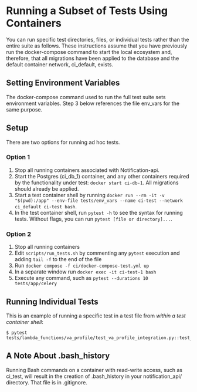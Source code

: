 # Running a Subset of Tests Using Containers

You can run specific test directories, files, or individual tests rather than the entire suite as follows.  These instructions assume that you have previously run the docker-compose command to start the local ecosystem and, therefore, that all migrations have been applied to the database and the default container network, ci_default, exists.

## Setting Environment Variables

The docker-compose command used to run the full test suite sets environment variables.  Step 3 below references the file env_vars for the same purpose.

## Setup
There are two options for running ad hoc tests.
### Option 1
1. Stop all running containers associated with Notification-api.
2. Start the Postgres (ci_db_1) container, and any other containers required by the functionality under test: `docker start ci-db-1`.  All migrations should already be applied.
3. Start a test container shell by running `docker run --rm -it -v "$(pwd):/app" --env-file tests/env_vars --name ci-test --network ci_default ci-test bash`.
4. In the test container shell, run `pytest -h` to see the syntax for running tests.  Without flags, you can run `pytest [file or directory]...`.

### Option 2
1. Stop all running containers
2. Edit `scripts/run_tests.sh` by commenting any `pytest` execution and adding `tail -f` to the end of the file
3. Run `docker compose -f ci/docker-compose-test.yml up`
4. In a separate window run `docker exec -it ci-test-1 bash`
5. Execute any command, such as `pytest --durations 10 tests/app/celery`

## Running Individual Tests

This is an example of running a specific test in a test file from *within a test container shell*:

```
$ pytest tests/lambda_functions/va_profile/test_va_profile_integration.py::test_va_profile_cache_exists
```

## A Note About .bash_history

Running Bash commands on a container with read-write access, such as ci_test, will result in the creation of .bash_history in your notification_api/ directory.  That file is in .gitignore.
